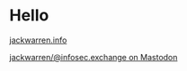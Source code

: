# Hello

[jackwarren.info](https://jackwarren.info)

<a rel="me" href="https://infosec.exchange/@jackwarren">jackwarren/@infosec.exchange on Mastodon</a>
